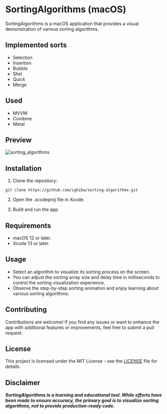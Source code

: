 # SortingAlgorithms (macOS)

SortingAlgorithms is a macOS application that provides a visual demonstration of various sorting algorithms.

## Implemented sorts

- Selection
- Insertion
- Bubble
- Shel
- Quick
- Merge

## Used

- MVVM
- Combine
- Metal

## Preview

![sorting_algorithms](https://github.com/ighiba/sorting-algorithms/assets/9763289/02c1bbf8-353d-4888-b008-d74196daa44b)


## Installation

1. Clone the repository:

```
git clone https://github.com/ighiba/sorting-algorithms.git
```

2. Open the .xcodeproj file in Xcode.

3. Build and run the app

## Requirements

- macOS 12 or later.
- Xcode 13 or later.

## Usage

- Select an algorithm to visualize its sorting process on the screen.
- You can adjust the sorting array size and delay time in milliseconds to control the sorting visualization experience.
- Observe the step-by-step sorting animation and enjoy learning about various sorting algorithms.

## Contributing

Contributions are welcome! If you find any issues or want to enhance the app with additional features or improvements, feel free to submit a pull request.

## License

This project is licensed under the MIT License - see the [LICENSE](/LICENSE) file for details.

## Disclaimer

***SortingAlgorithms is a learning and educational tool. While efforts have been made to ensure accuracy, the primary goal is to visualize sorting algorithms, not to provide production-ready code.***
